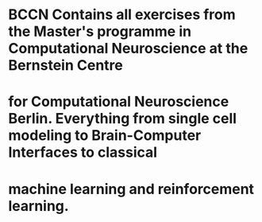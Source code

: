 # BCCN Contains all exercises from the Master's programme in Computational Neuroscience at the Bernstein Centre
# for Computational Neuroscience Berlin. Everything from single cell modeling to Brain-Computer Interfaces to classical
# machine learning and reinforcement learning.

